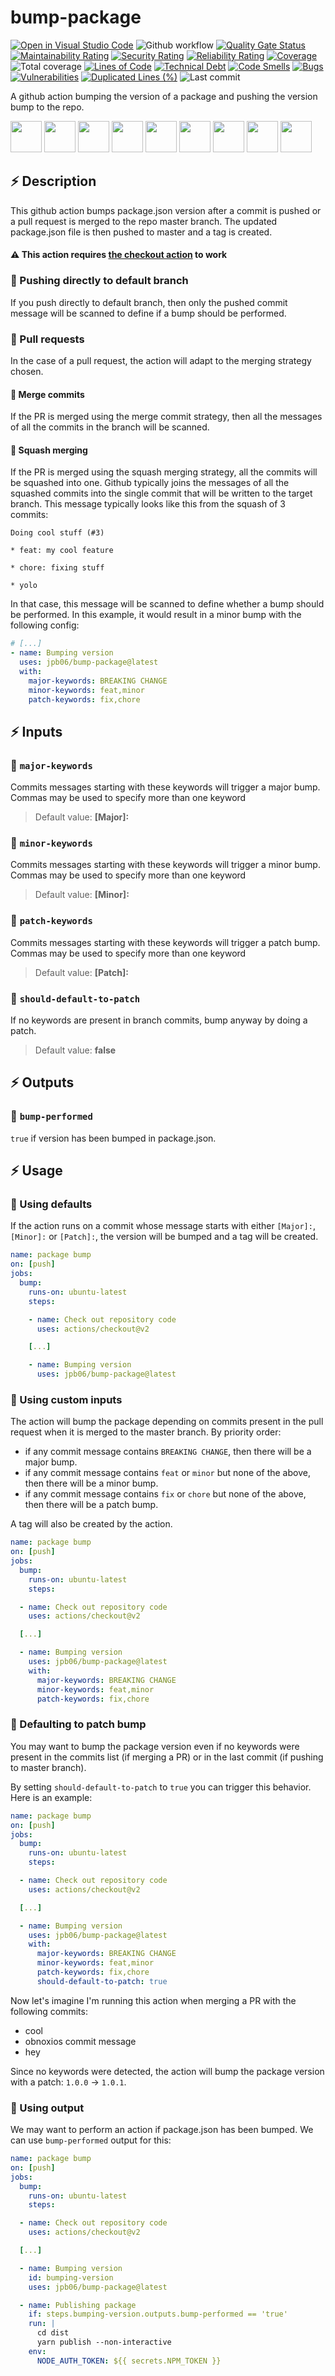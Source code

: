 # bump-package

[![Open in Visual Studio Code](https://img.shields.io/static/v1?logo=visualstudiocode&label=&message=Open%20in%20Visual%20Studio%20Code&labelColor=2c2c32&color=007acc&logoColor=007acc)](https://github.dev/jpb06/bump-package)
![Github workflow](https://img.shields.io/github/actions/workflow/status/jpb06/bump-package/tests-scan.yml?branch=master&logo=github-actions&label=last%20workflow)
[![Quality Gate Status](https://sonarcloud.io/api/project_badges/measure?project=jpb06_bump-package&metric=alert_status)](https://sonarcloud.io/summary/new_code?id=jpb06_bump-package)
[![Maintainability Rating](https://sonarcloud.io/api/project_badges/measure?project=jpb06_bump-package&metric=sqale_rating)](https://sonarcloud.io/dashboard?id=jpb06_bump-package)
[![Security Rating](https://sonarcloud.io/api/project_badges/measure?project=jpb06_bump-package&metric=security_rating)](https://sonarcloud.io/dashboard?id=jpb06_bump-package)
[![Reliability Rating](https://sonarcloud.io/api/project_badges/measure?project=jpb06_bump-package&metric=reliability_rating)](https://sonarcloud.io/dashboard?id=jpb06_bump-package)
[![Coverage](https://sonarcloud.io/api/project_badges/measure?project=jpb06_bump-package&metric=coverage)](https://sonarcloud.io/dashboard?id=jpb06_bump-package)
![Total coverage](./badges/coverage-jest%20coverage.svg)
[![Lines of Code](https://sonarcloud.io/api/project_badges/measure?project=jpb06_bump-package&metric=ncloc)](https://sonarcloud.io/summary/new_code?id=jpb06_bump-package)
[![Technical Debt](https://sonarcloud.io/api/project_badges/measure?project=jpb06_bump-package&metric=sqale_index)](https://sonarcloud.io/summary/new_code?id=jpb06_bump-package)
[![Code Smells](https://sonarcloud.io/api/project_badges/measure?project=jpb06_bump-package&metric=code_smells)](https://sonarcloud.io/dashboard?id=jpb06_bump-package)
[![Bugs](https://sonarcloud.io/api/project_badges/measure?project=jpb06_bump-package&metric=bugs)](https://sonarcloud.io/summary/new_code?id=jpb06_bump-package)
[![Vulnerabilities](https://sonarcloud.io/api/project_badges/measure?project=jpb06_bump-package&metric=vulnerabilities)](https://sonarcloud.io/summary/new_code?id=jpb06_bump-package)
[![Duplicated Lines (%)](https://sonarcloud.io/api/project_badges/measure?project=jpb06_bump-package&metric=duplicated_lines_density)](https://sonarcloud.io/dashboard?id=jpb06_bump-package)
![Last commit](https://img.shields.io/github/last-commit/jpb06/bump-package?logo=git)

A github action bumping the version of a package and pushing the version bump to the repo.

<!-- readme-package-icons start -->

<p align="left"><a href="https://docs.github.com/en/actions" target="_blank"><img height="50" src="https://raw.githubusercontent.com/jpb06/jpb06/master/icons/GithubActions-Dark.svg" /></a>&nbsp;<a href="https://www.typescriptlang.org/docs/" target="_blank"><img height="50" src="https://raw.githubusercontent.com/jpb06/jpb06/master/icons/TypeScript.svg" /></a>&nbsp;<a href="https://nodejs.org/en/docs/" target="_blank"><img height="50" src="https://raw.githubusercontent.com/jpb06/jpb06/master/icons/NodeJS-Dark.svg" /></a>&nbsp;<a href="https://pnpm.io/motivation" target="_blank"><img height="50" src="https://raw.githubusercontent.com/jpb06/jpb06/master/icons/Pnpm-Dark.svg" /></a>&nbsp;<a href="https://github.com/conventional-changelog" target="_blank"><img height="50" src="https://raw.githubusercontent.com/jpb06/jpb06/master/icons/CommitLint.Dark.svg" /></a>&nbsp;<a href="https://eslint.org/docs/latest/" target="_blank"><img height="50" src="https://raw.githubusercontent.com/jpb06/jpb06/master/icons/Eslint-Dark.svg" /></a>&nbsp;<a href="https://jestjs.io/docs/getting-started" target="_blank"><img height="50" src="https://raw.githubusercontent.com/jpb06/jpb06/master/icons/Jest.svg" /></a>&nbsp;<a href="https://prettier.io/docs/en/index.html" target="_blank"><img height="50" src="https://raw.githubusercontent.com/jpb06/jpb06/master/icons/Prettier-Dark.svg" /></a>&nbsp;<a href="https://swc.rs/docs/getting-started" target="_blank"><img height="50" src="https://raw.githubusercontent.com/jpb06/jpb06/master/icons/Swc-Dark.svg" /></a></p>

<!-- readme-package-icons end -->

## ⚡ Description

This github action bumps package.json version after a commit is pushed or a pull request is merged to the repo master branch. The updated package.json file is then pushed to master and a tag is created.

#### ⚠️ This action requires [the checkout action](https://github.com/actions/checkout) to work

### 🔶 Pushing directly to default branch

If you push directly to default branch, then only the pushed commit message will be scanned to define if a bump should be performed.

### 🔶 Pull requests

In the case of a pull request, the action will adapt to the merging strategy chosen.

#### 🧿 Merge commits

If the PR is merged using the merge commit strategy, then all the messages of all the commits in the branch will be scanned.

#### 🧿 Squash merging

If the PR is merged using the squash merging strategy, all the commits will be squashed into one. Github typically joins the messages of all the squashed commits into the single commit that will be written to the target branch. This message typically looks like this from the squash of 3 commits:

```
Doing cool stuff (#3)

* feat: my cool feature

* chore: fixing stuff

* yolo
```

In that case, this message will be scanned to define whether a bump should be performed. In this example, it would result in a minor bump with the following config:

```yaml
# [...]
- name: Bumping version
  uses: jpb06/bump-package@latest
  with:
    major-keywords: BREAKING CHANGE
    minor-keywords: feat,minor
    patch-keywords: fix,chore
```

## ⚡ Inputs

### 🔶 `major-keywords`

Commits messages starting with these keywords will trigger a major bump. Commas may be used to specify more than one keyword

> Default value: **[Major]:**

### 🔶 `minor-keywords`

Commits messages starting with these keywords will trigger a minor bump. Commas may be used to specify more than one keyword

> Default value: **[Minor]:**

### 🔶 `patch-keywords`

Commits messages starting with these keywords will trigger a patch bump. Commas may be used to specify more than one keyword

> Default value: **[Patch]:**

### 🔶 `should-default-to-patch`

If no keywords are present in branch commits, bump anyway by doing a patch.

> Default value: **false**

## ⚡ Outputs

### 🔶 `bump-performed`

`true` if version has been bumped in package.json.

## ⚡ Usage

### 🔶 Using defaults

If the action runs on a commit whose message starts with either `[Major]:`, `[Minor]:` or `[Patch]:`, the version will be bumped and a tag will be created.

```yaml
name: package bump
on: [push]
jobs:
  bump:
    runs-on: ubuntu-latest
    steps:

    - name: Check out repository code
      uses: actions/checkout@v2

    [...]

    - name: Bumping version
      uses: jpb06/bump-package@latest
```

### 🔶 Using custom inputs

The action will bump the package depending on commits present in the pull request when it is merged to the master branch. By priority order:

- if any commit message contains `BREAKING CHANGE`, then there will be a major bump.
- if any commit message contains `feat` or `minor` but none of the above, then there will be a minor bump.
- if any commit message contains `fix` or `chore` but none of the above, then there will be a patch bump.

A tag will also be created by the action.

```yaml
name: package bump
on: [push]
jobs:
  bump:
    runs-on: ubuntu-latest
    steps:

  - name: Check out repository code
    uses: actions/checkout@v2

  [...]

  - name: Bumping version
    uses: jpb06/bump-package@latest
    with:
      major-keywords: BREAKING CHANGE
      minor-keywords: feat,minor
      patch-keywords: fix,chore
```

### 🔶 Defaulting to patch bump

You may want to bump the package version even if no keywords were present in the commits list (if merging a PR) or in the last commit (if pushing to master branch).

By setting `should-default-to-patch` to `true` you can trigger this behavior. Here is an example:

```yaml
name: package bump
on: [push]
jobs:
  bump:
    runs-on: ubuntu-latest
    steps:

  - name: Check out repository code
    uses: actions/checkout@v2

  [...]

  - name: Bumping version
    uses: jpb06/bump-package@latest
    with:
      major-keywords: BREAKING CHANGE
      minor-keywords: feat,minor
      patch-keywords: fix,chore
      should-default-to-patch: true
```

Now let's imagine I'm running this action when merging a PR with the following commits:

- cool
- obnoxios commit message
- hey

Since no keywords were detected, the action will bump the package version with a patch: `1.0.0` -> `1.0.1`.

### 🔶 Using output

We may want to perform an action if package.json has been bumped. We can use `bump-performed` output for this:

```yaml
name: package bump
on: [push]
jobs:
  bump:
    runs-on: ubuntu-latest
    steps:

  - name: Check out repository code
    uses: actions/checkout@v2

  [...]

  - name: Bumping version
    id: bumping-version
    uses: jpb06/bump-package@latest

  - name: Publishing package
    if: steps.bumping-version.outputs.bump-performed == 'true'
    run: |
      cd dist
      yarn publish --non-interactive
    env:
      NODE_AUTH_TOKEN: ${{ secrets.NPM_TOKEN }}
```
